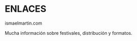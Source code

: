 ENLACES
====================================

ismaelmartin.com

Mucha información sobre festivales, distribución y formatos.